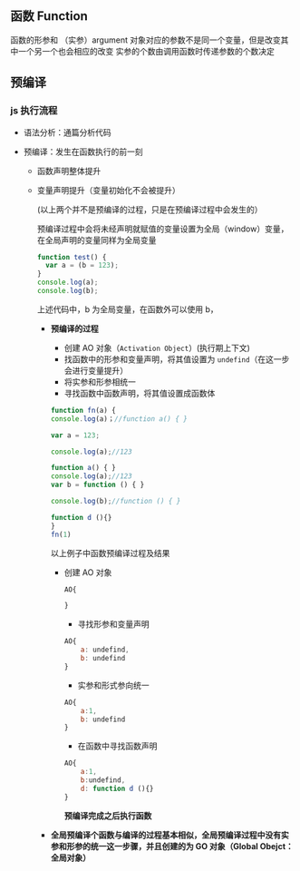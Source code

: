 ## 函数 Function

函数的形参和 （实参）argument 对象对应的参数不是同一个变量，但是改变其中一个另一个也会相应的改变
实参的个数由调用函数时传递参数的个数决定

## 预编译

### js 执行流程

- 语法分析：通篇分析代码
- 预编译：发生在函数执行的前一刻

  - 函数声明整体提升
  - 变量声明提升（变量初始化不会被提升）

    (以上两个并不是预编译的过程，只是在预编译过程中会发生的）

    预编译过程中会将未经声明就赋值的变量设置为全局（window）变量，在全局声明的变量同样为全局变量

    ```javascript
    function test() {
      var a = (b = 123);
    }
    console.log(a);
    console.log(b);
    ```

    上述代码中，b 为全局变量，在函数外可以使用 b，

    - **预编译的过程**

      - 创建 AO 对象（`Activation Object`）(执行期上下文)
      - 找函数中的形参和变量声明，将其值设置为 `undefind`（在这一步会进行变量提升）
      - 将实参和形参相统一
      - 寻找函数中函数声明，将其值设置成函数体

      ```javascript
      function fn(a) {
      console.log(a)；//function a() { }

      var a = 123;

      console.log(a);//123

      function a() { }
      console.log(a);//123
      var b = function () { }

      console.log(b);//function () { }

      function d (){}
      }
      fn(1)
      ```

      以上例子中函数预编译过程及结果

      - 创建 AO 对象

        ```javascript
        AO{

        }
        ```

        - 寻找形参和变量声明

        ```javascript
        AO{
            a: undefind,
            b: undefind
        }
        ```

        - 实参和形式参向统一

        ```javascript
        AO{
            a:1,
            b: undefind
        }
        ```

        - 在函数中寻找函数声明

        ```javascript
        AO{
            a:1,
            b:undefind,
            d: function d (){}
        }
        ```

        **预编译完成之后执行函数**

    - **全局预编译个函数与编译的过程基本相似，全局预编译过程中没有实参和形参的统一这一步骤，并且创建的为 GO 对象（Global Obejct：全局对象）**
